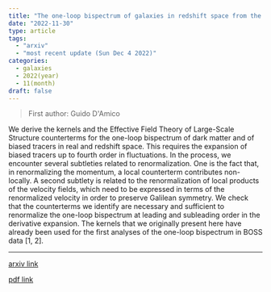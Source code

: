 ```yaml
---
title: "The one-loop bispectrum of galaxies in redshift space from the Effective Field Theory of Large-Scale Structure"
date: "2022-11-30"
type: article
tags:
  - "arxiv"
  - "most recent update (Sun Dec 4 2022)"
categories:
  - galaxies
  - 2022(year)
  - 11(month)
draft: false
---
```


> First author: Guido D'Amico

 We derive the kernels and the Effective Field Theory of Large-Scale Structure
counterterms for the one-loop bispectrum of dark matter and of biased tracers
in real and redshift space. This requires the expansion of biased tracers up to
fourth order in fluctuations. In the process, we encounter several subtleties
related to renormalization. One is the fact that, in renormalizing the
momentum, a local counterterm contributes non-locally. A second subtlety is
related to the renormalization of local products of the velocity fields, which
need to be expressed in terms of the renormalized velocity in order to preserve
Galilean symmetry. We check that the counterterms we identify are necessary and
sufficient to renormalize the one-loop bispectrum at leading and subleading
order in the derivative expansion. The kernels that we originally present here
have already been used for the first analyses of the one-loop bispectrum in
BOSS data [1, 2].

---
[arxiv link](http://arxiv.org/abs/2211.17130v1)

[pdf link](http://arxiv.org/pdf/2211.17130v1)